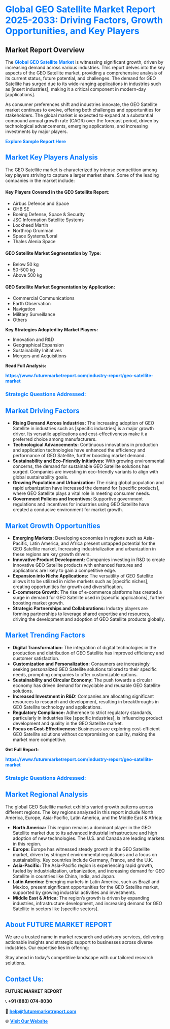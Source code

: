 <h1 style="color: #007BFF;">Global GEO Satellite Market Report 2025-2033: Driving Factors, Growth Opportunities, and Key Players</h1>

<section id="overview">
<h2>Market Report Overview</h2>
<p>The <a href="https://www.futuremarketreport.com/industry-report/geo-satellite-market" style="color: #007BFF; text-decoration: none;"><strong>Global GEO Satellite Market</strong></a> is witnessing significant growth, driven by increasing demand across various industries. This report delves into the key aspects of the GEO Satellite market, providing a comprehensive analysis of its current status, future potential, and challenges. The demand for GEO Satellite has surged due to its wide-ranging applications in industries such as [insert industries], making it a critical component in modern-day [applications].</p>
<p>As consumer preferences shift and industries innovate, the GEO Satellite market continues to evolve, offering both challenges and opportunities for stakeholders. The global market is expected to expand at a substantial compound annual growth rate (CAGR) over the forecast period, driven by technological advancements, emerging applications, and increasing investments by major players.</p>
</section>

<section id="overview">
<p><a href="https://www.futuremarketreport.com/request-sample/reportId=40539" style="color: #007BFF; text-decoration: none;"><strong>Explore Sample Report Here</strong></a></p>
</section>

<section id="key-players">
<h2 style="color: #007BFF;">Market Key Players Analysis</h2>
<p>The GEO Satellite market is characterized by intense competition among key players striving to capture a larger market share. Some of the leading companies in the market include:</p>
<h4>Key Players Covered in the GEO Satellite Report:</h4>
<ul><li>Airbus Defence and Space</li><li>OHB SE</li><li>Boeing Defense, Space &amp; Security</li><li>JSC Information Satellite Systems</li><li>Lockheed Martin</li><li>Northrop Grumman</li><li>Space Systems/Loral</li><li>Thales Alenia Space</li></ul>
<h4>GEO Satellite Market Segmentation by Type:</h4>
<ul><li>Below 50 kg</li><li>50-500 kg</li><li>Above 500 kg</li></ul>

<h4>GEO Satellite Market Segmentation by Application:</h4>
<ul><li>Commercial Communications</li><li>Earth Observation</li><li>Navigation</li><li>Military Surveillance</li><li>Others</li></ul>
<p><strong>Key Strategies Adopted by Market Players:</strong></p>
<ul>
<li>Innovation and R&D</li>
<li>Geographical Expansion</li>
<li>Sustainability Initiatives</li>
<li>Mergers and Acquisitions</li>
</ul>
</section>

<section>
<p><strong>Read Full Analysis: </strong></p><a href="https://www.futuremarketreport.com/industry-report/geo-satellite-market" style="color: #007BFF; text-decoration: none;"><strong>https://www.futuremarketreport.com/industry-report/geo-satellite-market</strong></a>
<h3 style="color: #007BFF;">Strategic Questions Addressed:</h3>
</section>

<section id="driving-factors">
<h2 style="color: #007BFF;">Market Driving Factors</h2>
<ul>
<li><strong>Rising Demand Across Industries:</strong> The increasing adoption of GEO Satellite in industries such as [specific industries] is a major growth driver. Its versatile applications and cost-effectiveness make it a preferred choice among manufacturers.</li>
<li><strong>Technological Advancements:</strong> Continuous innovations in production and application technologies have enhanced the efficiency and performance of GEO Satellite, further boosting market demand.</li>
<li><strong>Sustainability and Eco-Friendly Initiatives:</strong> With growing environmental concerns, the demand for sustainable GEO Satellite solutions has surged. Companies are investing in eco-friendly variants to align with global sustainability goals.</li>
<li><strong>Growing Population and Urbanization:</strong> The rising global population and rapid urbanization have increased the demand for [specific products], where GEO Satellite plays a vital role in meeting consumer needs.</li>
<li><strong>Government Policies and Incentives:</strong> Supportive government regulations and incentives for industries using GEO Satellite have created a conducive environment for market growth.</li>
</ul>
</section>

<section id="growth-opportunities">
<h2 style="color: #007BFF;">Market Growth Opportunities</h2>
<ul>
<li><strong>Emerging Markets:</strong> Developing economies in regions such as Asia-Pacific, Latin America, and Africa present untapped potential for the GEO Satellite market. Increasing industrialization and urbanization in these regions are key growth drivers.</li>
<li><strong>Innovative Product Development:</strong> Companies investing in R&D to create innovative GEO Satellite products with enhanced features and applications are likely to gain a competitive edge.</li>
<li><strong>Expansion into Niche Applications:</strong> The versatility of GEO Satellite allows it to be utilized in niche markets such as [specific niches], creating opportunities for growth and diversification.</li>
<li><strong>E-commerce Growth:</strong> The rise of e-commerce platforms has created a surge in demand for GEO Satellite used in [specific applications], further boosting market growth.</li>
<li><strong>Strategic Partnerships and Collaborations:</strong> Industry players are forming partnerships to leverage shared expertise and resources, driving the development and adoption of GEO Satellite products globally.</li>
</ul>
</section>

<section id="trending-factors">
<h2 style="color: #007BFF;">Market Trending Factors</h2>
<ul>
<li><strong>Digital Transformation:</strong> The integration of digital technologies in the production and distribution of GEO Satellite has improved efficiency and customer satisfaction.</li>
<li><strong>Customization and Personalization:</strong> Consumers are increasingly seeking personalized GEO Satellite solutions tailored to their specific needs, prompting companies to offer customizable options.</li>
<li><strong>Sustainability and Circular Economy:</strong> The push towards a circular economy has driven demand for recyclable and reusable GEO Satellite solutions.</li>
<li><strong>Increased Investment in R&D:</strong> Companies are allocating significant resources to research and development, resulting in breakthroughs in GEO Satellite technology and applications.</li>
<li><strong>Regulatory Compliance:</strong> Adherence to strict regulatory standards, particularly in industries like [specific industries], is influencing product development and quality in the GEO Satellite market.</li>
<li><strong>Focus on Cost-Effectiveness:</strong> Businesses are exploring cost-efficient GEO Satellite solutions without compromising on quality, making the market more competitive.</li>
</ul>
</section>

<section>
<p><strong>Get Full Report: </strong></p><a href="https://www.futuremarketreport.com/industry-report/geo-satellite-market" style="color: #007BFF; text-decoration: none;"><strong>https://www.futuremarketreport.com/industry-report/geo-satellite-market</strong></a>
<h3 style="color: #007BFF;">Strategic Questions Addressed:</h3>
</section>


<section id="regional-analysis">
<h2 style="color: #007BFF;">Market Regional Analysis</h2>
<p>The global GEO Satellite market exhibits varied growth patterns across different regions. The key regions analyzed in this report include North America, Europe, Asia-Pacific, Latin America, and the Middle East & Africa:</p>
<ul>
<li><strong>North America:</strong> This region remains a dominant player in the GEO Satellite market due to its advanced industrial infrastructure and high adoption of new technologies. The U.S. and Canada are leading markets in this region.</li>
<li><strong>Europe:</strong> Europe has witnessed steady growth in the GEO Satellite market, driven by stringent environmental regulations and a focus on sustainability. Key countries include Germany, France, and the U.K.</li>
<li><strong>Asia-Pacific:</strong> The Asia-Pacific region is experiencing rapid growth, fueled by industrialization, urbanization, and increasing demand for GEO Satellite in countries like China, India, and Japan.</li>
<li><strong>Latin America:</strong> Emerging markets in Latin America, such as Brazil and Mexico, present significant opportunities for the GEO Satellite market, supported by growing industrial activities and investments.</li>
<li><strong>Middle East & Africa:</strong> The region’s growth is driven by expanding industries, infrastructure development, and increasing demand for GEO Satellite in sectors like [specific sectors].</li>
</ul>
</section>

<footer>
<h2 style="color: #007BFF;">About FUTURE MARKET REPORT</h2>
<p>We are a trusted name in market research and advisory services, delivering actionable insights and strategic support to businesses across diverse industries. Our expertise lies in offering:</p>

<p>Stay ahead in today’s competitive landscape with our tailored research solutions.</p>

<h2 style="color: #007BFF;">Contact Us:</h2>
<p><strong>FUTURE MARKET REPORT</strong></p>
<p>📞 <strong>+91 (883) 074-8030</strong></p>
<p>📧 <strong><a href="mailto:help@futuremarketreport.com" style="color: #007BFF;">help@futuremarketreport.com</a></strong></p>
<p>🌐 <strong><a href="https://www.futuremarketreport.com/" style="color: #007BFF;">Visit Our Website</a></strong></p>
</footer>